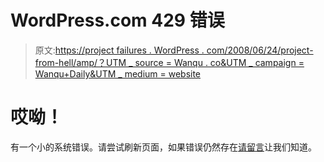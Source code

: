 # WordPress.com 429 错误

> 原文:[https://project failures . WordPress . com/2008/06/24/project-from-hell/amp/？UTM _ source = Wanqu . co&UTM _ campaign = Wanqu+Daily&UTM _ medium = website](https://projectfailures.wordpress.com/2008/06/24/project-from-hell/amp/?utm_source=wanqu.co&utm_campaign=Wanqu+Daily&utm_medium=website)

# 哎呦！

有一个小的系统错误。请尝试刷新页面，如果错误仍然存在[请留言](https://wordpress.com/contact-support/)让我们知道。